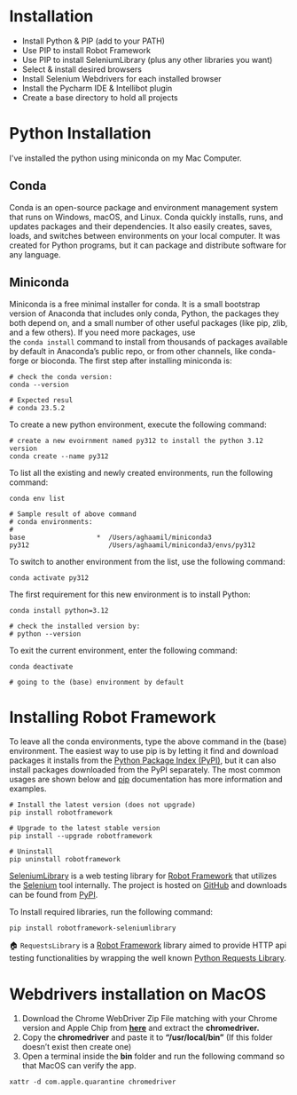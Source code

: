 # Installation
- Install Python & PIP (add to your PATH)
- Use PIP to install Robot Framework
- Use PIP to install SeleniumLibrary (plus any other libraries you want)
- Select & install desired browsers
- Install Selenium Webdrivers for each installed browser
- Install the Pycharm IDE & Intellibot plugin
- Create a base directory to hold all projects


# Python Installation
I've installed the python using miniconda on my Mac Computer.

## Conda
Conda is an open-source package and environment management system that runs on Windows, macOS, and Linux. Conda quickly installs, runs, and updates packages and their dependencies. It also easily creates, saves, loads, and switches between environments on your local computer. It was created for Python programs, but it can package and distribute software for any language.

## Miniconda
Miniconda is a free minimal installer for conda. It is a small bootstrap version of Anaconda that includes only conda, Python, the packages they both depend on, and a small number of other useful packages (like pip, zlib, and a few others). If you need more packages, use the `conda install` command to install from thousands of packages available by default in Anaconda’s public repo, or from other channels, like conda-forge or bioconda.
The first step after installing miniconda is:

```
# check the conda version:
conda --version

# Expected resul
# conda 23.5.2 
```

To create a new python environment, execute the following command:
```
# create a new evoirnment named py312 to install the python 3.12 version
conda create --name py312
```

To list all the existing and newly created environments, run the following command:
```
conda env list
```

```
# Sample result of above command
# conda environments:
#
base                  *  /Users/aghaamil/miniconda3
py312                    /Users/aghaamil/miniconda3/envs/py312
```

To switch to another environment from the list, use the following command:
```
conda activate py312
```

The first requirement for this new environment is to install Python:
```
conda install python=3.12

# check the installed version by:
# python --version
```

To exit the current environment, enter the following command:
```
conda deactivate

# going to the (base) environment by default
```

# Installing Robot Framework
To leave all the conda environments, type the above command in the (base) environment.
The easiest way to use pip is by letting it find and download packages it installs from the [Python Package Index (PyPI)](https://pypi.org/project/robotframework), but it can also install packages downloaded from the PyPI separately. The most common usages are shown below and [pip](https://pip.pypa.io/) documentation has more information and examples.

```
# Install the latest version (does not upgrade)
pip install robotframework

# Upgrade to the latest stable version
pip install --upgrade robotframework

# Uninstall
pip uninstall robotframework
```

[SeleniumLibrary](https://github.com/robotframework/SeleniumLibrary) is a web testing library for [Robot Framework](https://robotframework.org/) that utilizes the [Selenium](https://www.seleniumhq.org/) tool internally. The project is hosted on [GitHub](https://github.com/robotframework/SeleniumLibrary) and downloads can be found from [PyPI](https://pypi.python.org/pypi/robotframework-seleniumlibrary).

To Install required libraries, run the following command:
```
pip install robotframework-seleniumlibrary
```

🏠 `RequestsLibrary` is a [Robot Framework](https://robotframework.org/) library aimed to provide HTTP api testing functionalities by wrapping the well known [Python Requests Library](https://github.com/kennethreitz/requests).

# Webdrivers installation on MacOS

1. Download the Chrome WebDriver Zip File matching with your Chrome version and Apple Chip from **[here](https://www.selenium.dev/documentation/webdriver/troubleshooting/errors/driver_location/)** and extract the **chromedriver.**
2. Copy the **chromedriver** and paste it to **“/usr/local/bin”** (If this folder doesn’t exist then create one)
3. Open a terminal inside the **bin** folder and run the following command so that MacOS can verify the app.

```
xattr -d com.apple.quarantine chromedriver
```

